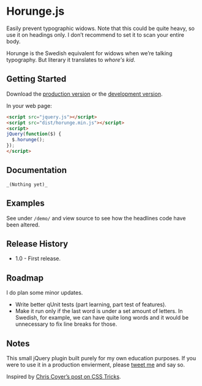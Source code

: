 # Horunge.js

Easily prevent typographic widows. Note that this could be quite heavy, so use it on headings only. I don’t recommend to set it to scan your entire body.

Horunge is the Swedish equivalent for widows when we’re talking typography. But literary it translates to _whore's kid_.

## Getting Started

Download the [production version][min] or the [development version][max].

[min]: https://raw.github.com/davidpaulsson/jquery-horunge/master/dist/jquery.horunge.min.js
[max]: https://raw.github.com/davidpaulsson/jquery-horunge/master/dist/jquery.horunge.js

In your web page:

```html
<script src="jquery.js"></script>
<script src="dist/horunge.min.js"></script>
<script>
jQuery(function($) {
  $.horunge();
});
</script>
```

## Documentation
`_(Nothing yet)_`

## Examples
See under `/demo/` and view source to see how the headlines code have been altered.

## Release History
* 1.0 - First release.

## Roadmap
I do plan some minor updates. 

* Write better qUnit tests (part learning, part test of features).
* Make it run only if the last word is under a set amount of letters. In Swedish, for example, we can have quite long words and it would be unnecessary to fix line breaks for those.

## Notes
This small jQuery plugin built purely for my own education purposes. If you were to use it in a production envierment, please [tweet me](http://twitter.com/davidpaulsson/) and say so.

Inspired by [Chris Coyer’s post on CSS Tricks](css-tricks.com/preventing-widows-in-post-titles/).